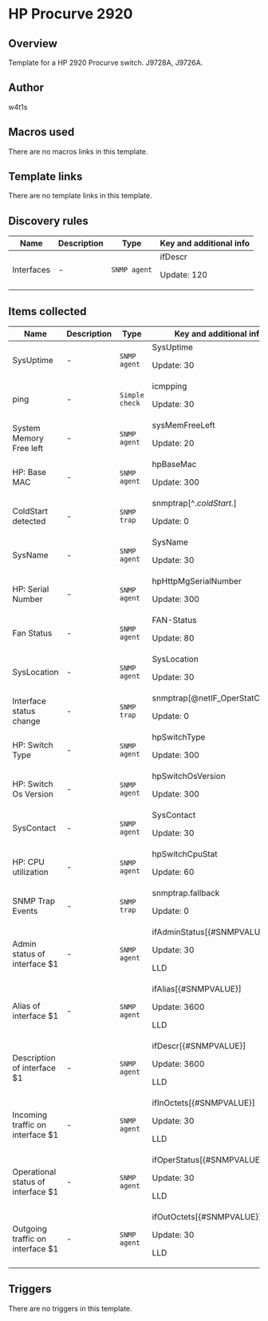 # HP Procurve 2920

## Overview

Template for a HP 2920 Procurve switch. J9728A, J9726A.



## Author

w4t1s

## Macros used

There are no macros links in this template.

## Template links

There are no template links in this template.

## Discovery rules

|Name|Description|Type|Key and additional info|
|----|-----------|----|----|
|Interfaces|<p>-</p>|`SNMP agent`|ifDescr<p>Update: 120</p>|
## Items collected

|Name|Description|Type|Key and additional info|
|----|-----------|----|----|
|SysUptime|<p>-</p>|`SNMP agent`|SysUptime<p>Update: 30</p>|
|ping|<p>-</p>|`Simple check`|icmpping<p>Update: 30</p>|
|System Memory Free left|<p>-</p>|`SNMP agent`|sysMemFreeLeft<p>Update: 20</p>|
|HP: Base MAC|<p>-</p>|`SNMP agent`|hpBaseMac<p>Update: 300</p>|
|ColdStart detected|<p>-</p>|`SNMP trap`|snmptrap[^.*coldStart.*]<p>Update: 0</p>|
|SysName|<p>-</p>|`SNMP agent`|SysName<p>Update: 30</p>|
|HP: Serial Number|<p>-</p>|`SNMP agent`|hpHttpMgSerialNumber<p>Update: 300</p>|
|Fan Status|<p>-</p>|`SNMP agent`|FAN-Status<p>Update: 80</p>|
|SysLocation|<p>-</p>|`SNMP agent`|SysLocation<p>Update: 30</p>|
|Interface status change|<p>-</p>|`SNMP trap`|snmptrap[@netIF_OperStatChange]<p>Update: 0</p>|
|HP: Switch Type|<p>-</p>|`SNMP agent`|hpSwitchType<p>Update: 300</p>|
|HP: Switch Os Version|<p>-</p>|`SNMP agent`|hpSwitchOsVersion<p>Update: 300</p>|
|SysContact|<p>-</p>|`SNMP agent`|SysContact<p>Update: 30</p>|
|HP: CPU utilization|<p>-</p>|`SNMP agent`|hpSwitchCpuStat<p>Update: 60</p>|
|SNMP Trap Events|<p>-</p>|`SNMP trap`|snmptrap.fallback<p>Update: 0</p>|
|Admin status of interface $1|<p>-</p>|`SNMP agent`|ifAdminStatus[{#SNMPVALUE}]<p>Update: 30</p><p>LLD</p>|
|Alias of interface $1|<p>-</p>|`SNMP agent`|ifAlias[{#SNMPVALUE}]<p>Update: 3600</p><p>LLD</p>|
|Description of interface $1|<p>-</p>|`SNMP agent`|ifDescr[{#SNMPVALUE}]<p>Update: 3600</p><p>LLD</p>|
|Incoming traffic on interface $1|<p>-</p>|`SNMP agent`|ifInOctets[{#SNMPVALUE}]<p>Update: 30</p><p>LLD</p>|
|Operational status of interface $1|<p>-</p>|`SNMP agent`|ifOperStatus[{#SNMPVALUE}]<p>Update: 30</p><p>LLD</p>|
|Outgoing traffic on interface $1|<p>-</p>|`SNMP agent`|ifOutOctets[{#SNMPVALUE}]<p>Update: 30</p><p>LLD</p>|
## Triggers

There are no triggers in this template.

